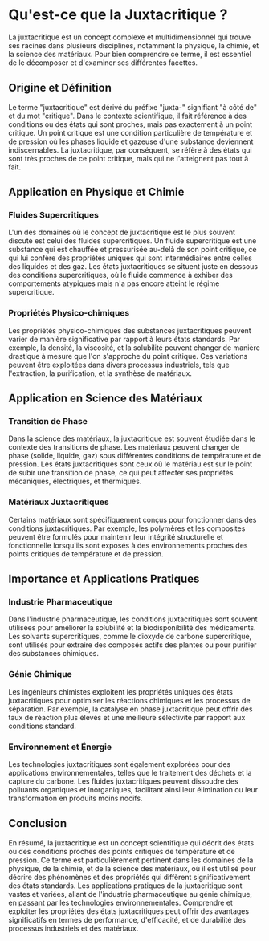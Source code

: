 # Qu'est-ce que la Juxtacritique ?

La juxtacritique est un concept complexe et multidimensionnel qui trouve ses racines dans plusieurs disciplines, notamment la physique, la chimie, et la science des matériaux. Pour bien comprendre ce terme, il est essentiel de le décomposer et d'examiner ses différentes facettes.

## Origine et Définition

Le terme "juxtacritique" est dérivé du préfixe "juxta-" signifiant "à côté de" et du mot "critique". Dans le contexte scientifique, il fait référence à des conditions ou des états qui sont proches, mais pas exactement à un point critique. Un point critique est une condition particulière de température et de pression où les phases liquide et gazeuse d'une substance deviennent indiscernables. La juxtacritique, par conséquent, se réfère à des états qui sont très proches de ce point critique, mais qui ne l'atteignent pas tout à fait.

## Application en Physique et Chimie

### Fluides Supercritiques

L'un des domaines où le concept de juxtacritique est le plus souvent discuté est celui des fluides supercritiques. Un fluide supercritique est une substance qui est chauffée et pressurisée au-delà de son point critique, ce qui lui confère des propriétés uniques qui sont intermédiaires entre celles des liquides et des gaz. Les états juxtacritiques se situent juste en dessous des conditions supercritiques, où le fluide commence à exhiber des comportements atypiques mais n'a pas encore atteint le régime supercritique.

### Propriétés Physico-chimiques

Les propriétés physico-chimiques des substances juxtacritiques peuvent varier de manière significative par rapport à leurs états standards. Par exemple, la densité, la viscosité, et la solubilité peuvent changer de manière drastique à mesure que l'on s'approche du point critique. Ces variations peuvent être exploitées dans divers processus industriels, tels que l'extraction, la purification, et la synthèse de matériaux.

## Application en Science des Matériaux

### Transition de Phase

Dans la science des matériaux, la juxtacritique est souvent étudiée dans le contexte des transitions de phase. Les matériaux peuvent changer de phase (solide, liquide, gaz) sous différentes conditions de température et de pression. Les états juxtacritiques sont ceux où le matériau est sur le point de subir une transition de phase, ce qui peut affecter ses propriétés mécaniques, électriques, et thermiques.

### Matériaux Juxtacritiques

Certains matériaux sont spécifiquement conçus pour fonctionner dans des conditions juxtacritiques. Par exemple, les polymères et les composites peuvent être formulés pour maintenir leur intégrité structurelle et fonctionnelle lorsqu'ils sont exposés à des environnements proches des points critiques de température et de pression.

## Importance et Applications Pratiques

### Industrie Pharmaceutique

Dans l'industrie pharmaceutique, les conditions juxtacritiques sont souvent utilisées pour améliorer la solubilité et la biodisponibilité des médicaments. Les solvants supercritiques, comme le dioxyde de carbone supercritique, sont utilisés pour extraire des composés actifs des plantes ou pour purifier des substances chimiques.

### Génie Chimique

Les ingénieurs chimistes exploitent les propriétés uniques des états juxtacritiques pour optimiser les réactions chimiques et les processus de séparation. Par exemple, la catalyse en phase juxtacritique peut offrir des taux de réaction plus élevés et une meilleure sélectivité par rapport aux conditions standard.

### Environnement et Énergie

Les technologies juxtacritiques sont également explorées pour des applications environnementales, telles que le traitement des déchets et la capture du carbone. Les fluides juxtacritiques peuvent dissoudre des polluants organiques et inorganiques, facilitant ainsi leur élimination ou leur transformation en produits moins nocifs.

## Conclusion

En résumé, la juxtacritique est un concept scientifique qui décrit des états ou des conditions proches des points critiques de température et de pression. Ce terme est particulièrement pertinent dans les domaines de la physique, de la chimie, et de la science des matériaux, où il est utilisé pour décrire des phénomènes et des propriétés qui diffèrent significativement des états standards. Les applications pratiques de la juxtacritique sont vastes et variées, allant de l'industrie pharmaceutique au génie chimique, en passant par les technologies environnementales. Comprendre et exploiter les propriétés des états juxtacritiques peut offrir des avantages significatifs en termes de performance, d'efficacité, et de durabilité des processus industriels et des matériaux.